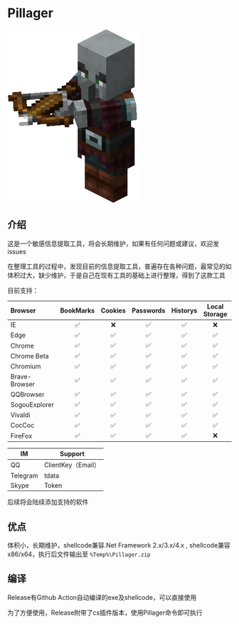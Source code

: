 # Pillager

<img src=".\Pillager.png"/>

## 介绍

这是一个敏感信息提取工具，将会长期维护，如果有任何问题或建议，欢迎发issues

在整理工具的过程中，发现目前的信息提取工具，普遍存在各种问题，最常见的如体积过大，缺少维护，于是自己在现有工具的基础上进行整理，得到了这款工具

目前支持：

| Browser       | BookMarks | Cookies | Passwords | Historys | Local Storage | Extension Settings |
| :------------ | :-------: | :-----: | :-------: | :------: | :------: | :------: |
| IE            |    ✅    |   ❌   |    ✅    |    ✅    |    ❌    |    ❌    |
| Edge          |    ✅    |   ✅   |    ✅    |    ✅    |    ✅    |    ✅    |
| Chrome        |    ✅    |   ✅   |    ✅    |    ✅    |    ✅    |    ✅    |
| Chrome Beta   |    ✅    |   ✅   |    ✅    |    ✅    |    ✅    |    ✅    |
| Chromium      |    ✅    |   ✅   |    ✅    |    ✅    |    ✅    |    ✅    |
| Brave-Browser |    ✅    |   ✅   |    ✅    |    ✅    |    ✅    |    ✅    |
| QQBrowser     |    ✅    |   ✅   |    ✅    |    ✅    |    ✅    |    ✅    |
| SogouExplorer |    ✅    |   ✅   |    ✅    |    ✅    |    ✅    |    ✅    |
| Vivaldi       |    ✅    |   ✅   |    ✅    |    ✅    |    ✅    |    ✅    |
| CocCoc        |    ✅    |   ✅   |    ✅    |    ✅    |    ✅    |    ✅    |
| FireFox       |    ✅    |   ✅   |    ✅    |    ✅    |    ❌    |    ❌    |

| IM       | Support            |
| -------- | ------------------ |
| QQ       | ClientKey（Email） |
| Telegram | tdata              |
| Skype    | Token              |

后续将会陆续添加支持的软件

## 优点

体积小，长期维护，shellcode兼容.Net Framework 2.x/3.x/4.x , shellcode兼容x86/x64，执行后文件输出至 `%Temp%\Pillager.zip`

## 编译

Release有Github Action自动编译的exe及shellcode，可以直接使用

为了方便使用，Release附带了cs插件版本，使用Pillager命令即可执行
